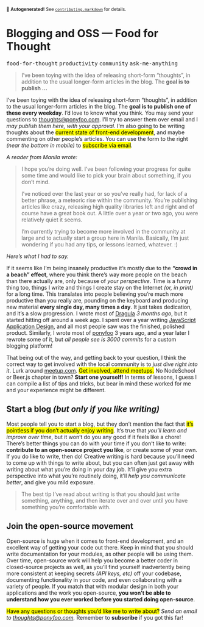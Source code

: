 <sub>&#x1F6A8; <strong>Autogenerated!</strong> See <a href="https://github.com/ponyfoo/articles/tree/master/contributing.markdown"><code>contributing.markdown</code></a> for details.</sub>

<a href="https://ponyfoo.com/articles/food-for-thought-begins"><div></div></a>

<h1>Blogging and OSS &#x2014; Food for Thought</h1>

<p><kbd>food-for-thought</kbd> <kbd>productivity</kbd> <kbd>community</kbd> <kbd>ask-me-anything</kbd></p>

<blockquote><p>I&#x2019;ve been toying with the idea of releasing short-form &#x201C;thoughts&#x201D;, in addition to the usual longer-form articles in the blog. The <strong>goal is to publish &#x2026;</strong></p></blockquote>

<div><p>I&#x2019;ve been toying with the idea of releasing short-form &#x201C;thoughts&#x201D;, in addition to the usual longer-form articles in the blog. The <strong>goal is to publish one of these every weekday</strong>. I&#x2019;d love to know what you think. You may send your questions to <a href="mailto:thoughts@ponyfoo.com">thoughts@ponyfoo.com</a>. I&#x2019;ll try to answer them over email and I <em>may publish them here, with your approval</em>. I&#x2019;m also going to be writing thoughts about the <mark class="md-mark">current state of front-end development</mark>, and maybe commenting on other people&#x2019;s articles. You can use the form to the right <em>(near the bottom in mobile)</em> to <mark class="md-mark">subscribe via email</mark>.</p></div>

<div></div>

<div><p><em>A reader from Manila wrote:</em></p> <blockquote> <p>I hope you&#x2019;re doing well. I&#x2019;ve been following your progress for quite some time and would like to pick your brain about something, if you don&#x2019;t mind.</p> <p>I&#x2019;ve noticed over the last year or so you&#x2019;ve really had, for lack of a better phrase, a meteoric rise within the community. You&#x2019;re publishing articles like crazy, releasing high quality libraries left and right and of course have a great book out. A little over a year or two ago, you were relatively quiet it seems.</p> <p>I&#x2019;m currently trying to become more involved in the community at large and to actually start a group here in Manila. Basically, I&#x2019;m just wondering if you had any tips, or lessons learned, whatever. :)</p> </blockquote></div>

<div><p><em>Here&#x2019;s what I had to say.</em></p> <p>If it seems like I&#x2019;m being insanely productive it&#x2019;s mostly due to the <strong>&#x201C;crowd in a beach&#x201D; effect</strong>, where you think there&#x2019;s way more people on the beach than there actually are, only because of <em>your perspective</em>. Time is a funny thing too, things I write and things I create stay on the Internet <em>(or, in print)</em> for a long time. This translates into people believing you&#x2019;re much more productive than you really are, pounding on the keyboard and producing new material <strong>every single day, many times a day</strong>. It just takes dedication, and it&#x2019;s a slow progression. I wrote most of <a href="https://github.com/bevacqua/dragula" target="_blank" aria-label="bevacqua/dragula on GitHub">Dragula</a> <em>3 months ago</em>, but it started hitting off around a week ago. I spent over a year writing <a href="http://bevacqua.io/bf/book" target="_blank" aria-label="JavaScript Application Design, Manning Books">JavaScript Application Design</a>, and all most people saw was the finished, polished product. Similarly, I wrote most of <a href="https://github.com/ponyfoo/ponyfoo" target="_blank" aria-label="ponyfoo/ponyfoo on GitHub">ponyfoo</a> 3 years ago, and a year later I rewrote some of it, but <em>all people see is 3000 commits</em> for a custom blogging platform!</p> <p>That being out of the way, and getting back to your question, I think the correct way to get involved with the local community is to <em>just dive right into it</em>. Lurk around <a href="http://meetup.com/" target="_blank" aria-label="Find local meetups">meetup.com</a>. <mark class="md-mark">Get involved, attend meetups.</mark> No NodeSchool or Beer.js chapter in town? <strong>Start one yourself!</strong> In terms of lessons, I guess I can compile a list of tips and tricks, but bear in mind these worked for me and your experience might be different.</p> <h2 id="start-a-blog-but-only-if-you-like-writing">Start a blog <em>(but only if you like writing)</em></h2> <p>Most people tell you to start a blog, but they don&#x2019;t mention the fact that <mark class="md-mark">it&#x2019;s pointless if you don&#x2019;t actually enjoy writing</mark>. It&#x2019;s true that <em>you&#x2019;ll learn and improve over time</em>, but it won&#x2019;t do you any good if it feels like a chore! There&#x2019;s better things you can do with your time if you don&#x2019;t like to write: <strong>contribute to an open-source project you like</strong>, or create some of your own. If you do like to write, then do! Creative writing is hard because you&#x2019;ll need to come up with things to write about, but you can often just get away with writing about what you&#x2019;re doing in your day job. It&#x2019;ll give you extra perspective into what you&#x2019;re routinely doing, it&#x2019;ll <em>help you communicate better</em>, and give you mild exposure.</p> <blockquote> <p>The best tip I&#x2019;ve read about writing is that you should just write something, anything, and then iterate over and over until you have something you&#x2019;re comfortable with.</p> </blockquote> <h2 id="join-the-open-source-movement">Join the open-source movement</h2> <p>Open-source is huge when it comes to front-end development, and an excellent way of getting your code out there. Keep in mind that you should write documentation for your modules, as other people will be using them. Over time, open-source work will help you become a better coder in closed-source projects as well, as you&#x2019;ll find yourself inadvertently being more consistent at keeping secrets <em>(API keys, etc)</em> off your codebase, documenting functionality in your code, and even collaborating with a variety of people. If you match that with modular design in both your applications and the work you open-source, <strong>you won&#x2019;t be able to understand how you ever worked before you started doing open-source</strong>.</p> <p><mark class="md-mark">Have any questions or thoughts you&#x2019;d like me to write about?</mark> <em>Send an email to <a href="mailto:thoughts@ponyfoo.com" aria-label="Send me your questions and feedback!">thoughts@ponyfoo.com</a>.</em> Remember to <strong>subscribe</strong> if you got this far!</p></div>
